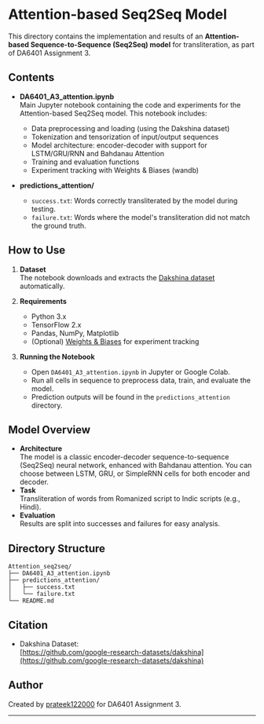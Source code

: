 # Attention-based Seq2Seq Model

This directory contains the implementation and results of an **Attention-based Sequence-to-Sequence (Seq2Seq) model** for transliteration, as part of DA6401 Assignment 3.

## Contents

- **DA6401_A3_attention.ipynb**  
  Main Jupyter notebook containing the code and experiments for the Attention-based Seq2Seq model. This notebook includes:
  - Data preprocessing and loading (using the Dakshina dataset)
  - Tokenization and tensorization of input/output sequences
  - Model architecture: encoder-decoder with support for LSTM/GRU/RNN and Bahdanau Attention
  - Training and evaluation functions
  - Experiment tracking with Weights & Biases (wandb)

- **predictions_attention/**
  - `success.txt`: Words correctly transliterated by the model during testing.
  - `failure.txt`: Words where the model's transliteration did not match the ground truth.

## How to Use

1. **Dataset**  
   The notebook downloads and extracts the [Dakshina dataset](https://storage.googleapis.com/gresearch/dakshina/dakshina_dataset_v1.0.tar) automatically.

2. **Requirements**  
   - Python 3.x
   - TensorFlow 2.x
   - Pandas, NumPy, Matplotlib
   - (Optional) [Weights & Biases](https://www.wandb.com/) for experiment tracking

3. **Running the Notebook**
   - Open `DA6401_A3_attention.ipynb` in Jupyter or Google Colab.
   - Run all cells in sequence to preprocess data, train, and evaluate the model.
   - Prediction outputs will be found in the `predictions_attention` directory.

## Model Overview

- **Architecture**  
  The model is a classic encoder-decoder sequence-to-sequence (Seq2Seq) neural network, enhanced with Bahdanau attention. You can choose between LSTM, GRU, or SimpleRNN cells for both encoder and decoder.
- **Task**  
  Transliteration of words from Romanized script to Indic scripts (e.g., Hindi).
- **Evaluation**  
  Results are split into successes and failures for easy analysis.

## Directory Structure

```
Attention_seq2seq/
├── DA6401_A3_attention.ipynb
├── predictions_attention/
│   ├── success.txt
│   └── failure.txt
└── README.md
```

## Citation

- Dakshina Dataset:  
  [https://github.com/google-research-datasets/dakshina](https://github.com/google-research-datasets/dakshina)

## Author

Created by [prateek122000](https://github.com/prateek122000) for DA6401 Assignment 3.

---
